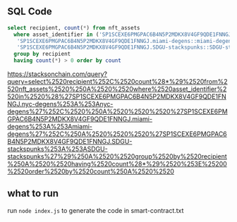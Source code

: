## SQL Code

```sql
select recipient, count(*) from nft_assets
  where asset_identifier in ('SP1SCEXE6PMGPAC6B4N5P2MDKX8V4GF9QDE1FNNGJ.nyc-degens::nyc-degens',
   'SP1SCEXE6PMGPAC6B4N5P2MDKX8V4GF9QDE1FNNGJ.miami-degens::miami-degens',
   'SP1SCEXE6PMGPAC6B4N5P2MDKX8V4GF9QDE1FNNGJ.SDGU-stackspunks::SDGU-stackspunks')
  group by recipient
  having count(*) > 0 order by count
```

https://stacksonchain.com/query?query=select%2520recipient%252C%2520count%28*%29%2520from%2520nft_assets%2520%250A%2520%2520where%2520asset_identifier%2520in%2520%28%27SP1SCEXE6PMGPAC6B4N5P2MDKX8V4GF9QDE1FNNGJ.nyc-degens%253A%253Anyc-degens%27%252C%2520%250A%2520%2520%2520%27SP1SCEXE6PMGPAC6B4N5P2MDKX8V4GF9QDE1FNNGJ.miami-degens%253A%253Amiami-degens%27%252C%250A%2520%2520%2520%27SP1SCEXE6PMGPAC6B4N5P2MDKX8V4GF9QDE1FNNGJ.SDGU-stackspunks%253A%253ASDGU-stackspunks%27%29%250A%2520%2520group%2520by%2520recipient%250A%2520%2520having%2520count%28*%29%2520%253E%25200%2520order%2520by%2520count%250A%2520%2520

## what to run

run `node index.js` to generate the code in smart-contract.txt
